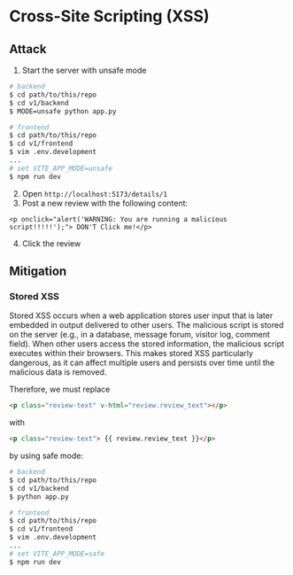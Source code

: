 # Cross-Site Scripting (XSS)

## Attack

1. Start the server with unsafe mode

```bash
# backend
$ cd path/to/this/repo
$ cd v1/backend
$ MODE=unsafe python app.py

# frontend
$ cd path/to/this/repo
$ cd v1/frontend
$ vim .env.development
...
# set VITE_APP_MODE=unsafe
$ npm run dev
```

2. Open `http://localhost:5173/details/1`
3. Post a new review with the following content:

```
<p onclick="alert('WARNING: You are running a malicious script!!!!!');"> DON'T Click me!</p>
```

4. Click the review

## Mitigation

### Stored XSS

Stored XSS occurs when a web application stores user input that is later embedded in output delivered to other users. The malicious script is stored on the server (e.g., in a database, message forum, visitor log, comment field).
When other users access the stored information, the malicious script executes within their browsers. This makes stored XSS particularly dangerous, as it can affect multiple users and persists over time until the malicious data is removed.

Therefore, we must replace

```html
<p class="review-text" v-html="review.review_text"></p>
```

with

```html
<p class="review-text"> {{ review.review_text }}</p>
```

by using safe mode:

```bash
# backend
$ cd path/to/this/repo
$ cd v1/backend
$ python app.py

# frontend
$ cd path/to/this/repo
$ cd v1/frontend
$ vim .env.development
...
# set VITE_APP_MODE=safe
$ npm run dev
```
